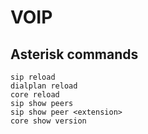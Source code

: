 # VOIP

## Asterisk commands
```shell
sip reload
dialplan reload
core reload
sip show peers
sip show peer <extension>
core show version
```

